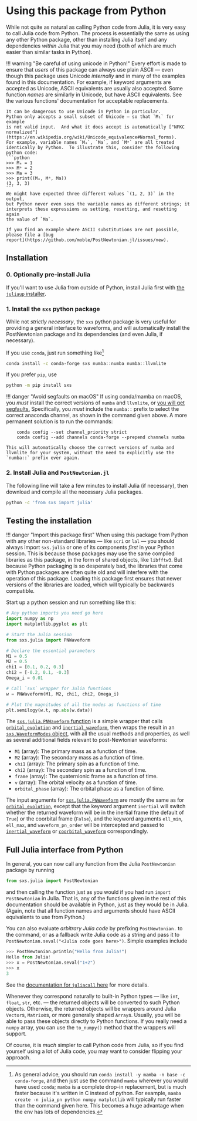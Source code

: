 # Using this package from Python

While not quite as natural as calling Python code from Julia, it is
very easy to call Julia code from Python.  The process is essentially
the same as using any other Python package, other than installing
Julia itself and any dependencies *within* Julia that you may need
(both of which are much easier than similar tasks in Python).

!!! warning "Be careful of using unicode in Python!"
    Every effort is made to ensure that *users* of this package can always use
    plain ASCII — even though this package uses Unicode *internally* and in many
    of the examples found in this documentation.  For example, if keyword
    arguments are accepted as Unicode, ASCII equivalents are usually also
    accepted.  Some function *names* are similarly in Unicode, but have ASCII
    equivalents.  See the various functions' documentation for acceptable
    replacements.

    It can be dangerous to use Unicode in Python in particular.
    Python only accepts a small subset of Unicode — so that `M₁` for example
    is not valid input.  And what it does accept is automatically ["NFKC
    normalized"](https://en.wikipedia.org/wiki/Unicode_equivalence#Normal_forms).
    For example, variable names `Mₐ`, `Ma`, and `Mᵃ` are all treated
    identically by Python.  To illustrate this, consider the following
    python code:
    ```python
    >>> Mₐ = 1
    >>> Mᵃ = 2
    >>> Ma = 3
    >>> print((Mₐ, Mᵃ, Ma))
    (3, 3, 3)
    ```
    We might have expected three different values `(1, 2, 3)` in the output,
    but Python never even sees the variable names as different strings; it
    interprets these expressions as setting, resetting, and resetting again
    the value of `Ma`.

    If you find an example where ASCII substitutions are not possible,
    please file a [bug
    report](https://github.com/moble/PostNewtonian.jl/issues/new).

## Installation

### 0. Optionally pre-install Julia

If you'll want to use Julia from outside of Python, install Julia
first with [the `juliaup`
installer](https://github.com/JuliaLang/juliaup?tab=readme-ov-file#juliaup---julia-version-manager).

### 1. Install the `sxs` python package

While not *strictly necessary*, the `sxs` python package is very
useful for providing a general interface to waveforms, and will
automatically install the PostNewtonian package and its dependencies
(and even Julia, if necessary).

If you use `conda`, just run something like[^1]

```bash
conda install -c conda-forge sxs numba::numba numba::llvmlite
```

If you prefer `pip`, use

```bash
python -m pip install sxs
```

!!! danger "Avoid segfaults on macOS"
    If using conda/mamba on macOS, you *must* install the correct
    versions of `numba` and `llvmlite`, or [you will get
    segfaults.](https://github.com/numba/numba/issues/7857#issuecomment-1082246028)
    Specifically, you *must* include the `numba::` prefix to
    select the correct anaconda channel, as shown in the
    command given above.  A more permanent solution is to run the
    commands:

        conda config --set channel_priority strict
        conda config --add channels conda-forge --prepend channels numba

    This will automatically choose the correct versions of numba and
    llvmlite for your system, without the need to explicitly use the
    `numba::` prefix ever again.

### 2. Install Julia and `PostNewtonian.jl`

The following line will take a few minutes to install Julia (if
necessary), then download and compile all the necessary Julia
packages.

```bash
python -c 'from sxs import julia'
```

## Testing the installation

!!! danger "Import this package first"
    When using this package from Python with any other non-standard
    libraries — like `scri` or `lal` — you should always import
    `sxs.julia` or one of its components *first* in your Python session.
    This is because those packages may use the same compiled libraries as
    this package, in the form of shared objects, like `libfftw3`.  But
    because Python packaging is so desperately bad, the libraries that
    come with Python packages are often quite old and will interfere with
    the operation of this package.  Loading this package first ensures
    that newer versions of the libraries are loaded, which will typically
    be backwards compatible.

Start up a python session and run something like this:

```python
# Any python imports you need go here
import numpy as np
import matplotlib.pyplot as plt

# Start the Julia session
from sxs.julia import PNWaveform

# Declare the essential parameters
M1 = 0.5
M2 = 0.5
chi1 = [0.1, 0.2, 0.3]
chi2 = [-0.2, 0.1, -0.3]
Omega_i = 0.01

# Call `sxs` wrapper for Julia functions
w = PNWaveform(M1, M2, chi1, chi2, Omega_i)

# Plot the magnitudes of all the modes as functions of time
plt.semilogy(w.t, np.abs(w.data))
```

The [`sxs.julia.PNWaveform`
function](https://github.com/sxs-collaboration/sxs/blob/e6aa63695fdb1a2f97cfb54e04dbbd5453142cd3/sxs/julia/__init__.py#L17-L86)
is a simple wrapper that calls [`orbital_evolution`](@ref) and
[`inertial_waveform`](@ref), then wraps the result in an
[`sxs.WaveformModes`
object](https://sxs.readthedocs.io/en/stable/api/waveforms/#waveformmodes-class),
with all the usual methods and properties, as well as several
additional fields relevant to post-Newtonian waveforms:

- `M1` (array): The primary mass as a function of time.
- `M2` (array): The secondary mass as a function of time.
- `chi1` (array): The primary spin as a function of time.
- `chi2` (array): The secondary spin as a function of time.
- `frame` (array): The quaternionic frame as a function of time.
- `v` (array): The orbital velocity as a function of time.
- `orbital_phase` (array): The orbital phase as a function of
    time.

The input arguments for
[`sxs.julia.PNWaveform`](https://github.com/sxs-collaboration/sxs/blob/e6aa63695fdb1a2f97cfb54e04dbbd5453142cd3/sxs/julia/__init__.py#L17-L86)
are mostly the same as for [`orbital_evolution`](@ref), except that
the keyword argument `inertial` will switch whether the returned
waveform will be in the inertial frame (the default of `True`) or the
coorbital frame (`False`), and the keyword arguments `ell_min`,
`ell_max`, and `waveform_pn_order` will be intercepted and passed to
[`inertial_waveform`](@ref) or [`coorbital_waveform`](@ref)
correspondingly.

## Full Julia interface from Python

In general, you can now call any function from the Julia
`PostNewtonian` package by running

```python
from sxs.julia import PostNewtonian
```

and then calling the function just as you would if you had run `import
PostNewtonian` in Julia.  That is, any of the functions given in the
rest of this documentation should be available in Python, just as they
would be in Julia.  (Again, note that all function names and arguments
should have ASCII equivalents to use from Python.)

You can also evaluate *arbitrary Julia code* by prefixing
`PostNewtonian.` to the command, or as a fallback write Julia code as
a string and pass it to `PostNewtonian.seval("<Julia code goes
here>")`.  Simple examples include

```python
>>> PostNewtonian.println("Hello from Julia!")
Hello from Julia!
>>> x = PostNewtonian.seval("1+2")
>>> x
3
```

See the [documentation for `juliacall`
here](https://github.com/cjdoris/PythonCall.jl#readme) for more
details.

Whenever they correspond naturally to built-in Python types — like
`int`, `float`, `str`, etc. — the returned objects will be converted
to such Python objects.  Otherwise, the returned objects will be
wrappers around Julia `Vector`s, `Matrix`es, or more generally shaped
`Array`s.  Usually, you will be able to pass these objects directly to
Python functions.  If you really need a `numpy` array, you can use the
`to_numpy()` method that the wrappers will support.

Of course, it is *much* simpler to call Python code from Julia, so if
you find yourself using a lot of Julia code, you may want to consider
flipping your approach.

[^1]: As general advice, you should run `conda install -y mamba -n
      base -c conda-forge`, and then just use the command `mamba`
      wherever you would have used `conda`; `mamba` is a complete
      drop-in replacement, but is much faster because it's written in
      C instead of python.  For example, `mamba create -n julia_pn
      python numpy matplotlib` will typically run faster than the
      command given here.  This becomes a huge advantage when the env
      has lots of dependencies.
